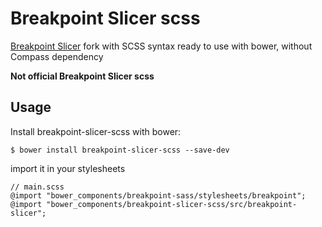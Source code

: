 
Breakpoint Slicer scss
======================

[Breakpoint Slicer](https://github.com/lolmaus/breakpoint-slicer) fork with SCSS syntax ready to use with bower, without Compass dependency

**Not official Breakpoint Slicer scss**

## Usage

Install breakpoint-slicer-scss with bower:

    $ bower install breakpoint-slicer-scss --save-dev

import it in your stylesheets

	// main.scss
	@import "bower_components/breakpoint-sass/stylesheets/breakpoint";
	@import "bower_components/breakpoint-slicer-scss/src/breakpoint-slicer";
